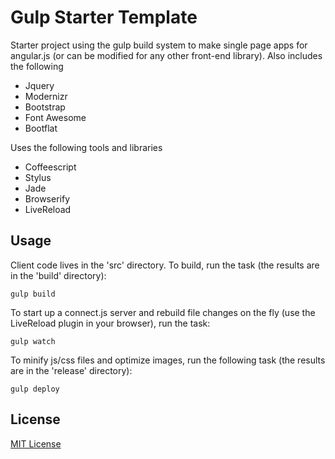 # Gulp Starter Template

Starter project using the gulp build system to make single page apps for angular.js (or can be modified for any other front-end library).  Also includes the following
- Jquery
- Modernizr
- Bootstrap
- Font Awesome
- Bootflat

Uses the following tools and libraries
- Coffeescript
- Stylus
- Jade
- Browserify
- LiveReload

## Usage

Client code lives in the 'src' directory.  To build, run the task (the results are in the 'build' directory):

```shell
gulp build
```

To start up a connect.js server and rebuild file changes on the fly (use the LiveReload plugin in your browser), run the task:

```shell
gulp watch
```

To minify js/css files and optimize images, run the following task (the results are in the 'release' directory):

```shell
gulp deploy
```

## License

[MIT License](http://en.wikipedia.org/wiki/MIT_License)